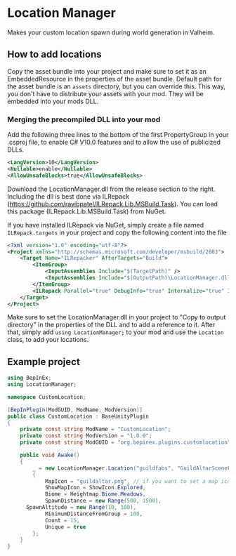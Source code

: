 # Location Manager

Makes your custom location spawn during world generation in Valheim.

## How to add locations

Copy the asset bundle into your project and make sure to set it as an EmbeddedResource in the properties of the asset bundle.
Default path for the asset bundle is an `assets` directory, but you can override this.
This way, you don't have to distribute your assets with your mod. They will be embedded into your mods DLL.

### Merging the precompiled DLL into your mod

Add the following three lines to the bottom of the first PropertyGroup in your .csproj file, to enable C# V10.0 features and to allow the use of publicized DLLs.

```xml
<LangVersion>10</LangVersion>
<Nullable>enable</Nullable>
<AllowUnsafeBlocks>true</AllowUnsafeBlocks>
```

Download the LocationManager.dll from the release section to the right.
Including the dll is best done via ILRepack (https://github.com/ravibpatel/ILRepack.Lib.MSBuild.Task). You can load this package (ILRepack.Lib.MSBuild.Task) from NuGet.

If you have installed ILRepack via NuGet, simply create a file named `ILRepack.targets` in your project and copy the following content into the file

```xml
<?xml version="1.0" encoding="utf-8"?>
<Project xmlns="http://schemas.microsoft.com/developer/msbuild/2003">
    <Target Name="ILRepacker" AfterTargets="Build">
        <ItemGroup>
            <InputAssemblies Include="$(TargetPath)" />
            <InputAssemblies Include="$(OutputPath)\LocationManager.dll" />
        </ItemGroup>
        <ILRepack Parallel="true" DebugInfo="true" Internalize="true" InputAssemblies="@(InputAssemblies)" OutputFile="$(TargetPath)" TargetKind="SameAsPrimaryAssembly" LibraryPath="$(OutputPath)" />
    </Target>
</Project>
```

Make sure to set the LocationManager.dll in your project to "Copy to output directory" in the properties of the DLL and to add a reference to it.
After that, simply add `using LocationManager;` to your mod and use the `Location` class, to add your locations.

## Example project

```csharp
using BepInEx;
using LocationManager;

namespace CustomLocation;

[BepInPlugin(ModGUID, ModName, ModVersion)]
public class CustomLocation : BaseUnityPlugin
{
	private const string ModName = "CustomLocation";
	private const string ModVersion = "1.0.0";
	private const string ModGUID = "org.bepinex.plugins.customlocation";

	public void Awake()
	{
		_ = new LocationManager.Location("guildfabs", "GuildAltarSceneFab")
		{
			MapIcon = "guildaltar.png", // if you want to set a map icon for your mod, it has to be in the same folder as your asset bundle
			ShowMapIcon = ShowIcon.Explored,
			Biome = Heightmap.Biome.Meadows,
			SpawnDistance = new Range(500, 1500),
      SpawnAltitude = new Range(10, 100),
			MinimumDistanceFromGroup = 100,
			Count = 15,
			Unique = true
		};
	}
}
```
